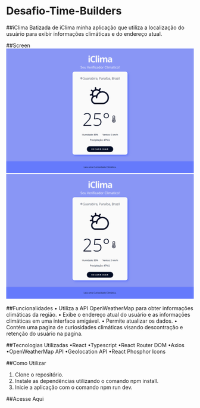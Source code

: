 # Desafio-Time-Builders

##iClima
Batizada de iClima minha aplicação que utiliza a localização do usuário para exibir informações climáticas e do endereço atual.

##Screen
<img src="./public/screens/Screen1.png">
<img src="./public/screens/Screen1.png">

##Funcionalidades
• Utiliza a API OpenWeatherMap para obter informações climáticas da região.
• Exibe o endereço atual do usuário e as informações climáticas em uma interface amigável.
• Permite atualizar os dados.
• Contém uma pagina de curiosidades climáticas visando descontração e retenção do usuário na pagina.

##Tecnologias Utilizadas
•React
•Typescript
•React Router DOM
•Axios
•OpenWeatherMap API
•Geolocation API
•React Phosphor Icons

##Como Utilizar
1. Clone o repositório.
2. Instale as dependências utilizando o comando npm install.
3. Inicie a aplicação com o comando npm run dev.

##Acesse Aqui